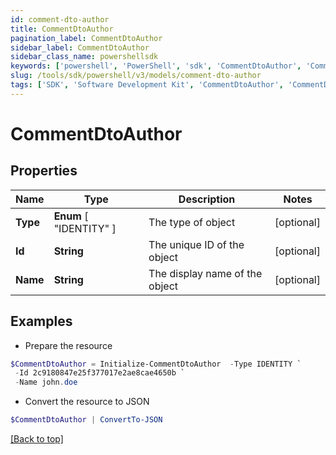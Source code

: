 ```yaml
---
id: comment-dto-author
title: CommentDtoAuthor
pagination_label: CommentDtoAuthor
sidebar_label: CommentDtoAuthor
sidebar_class_name: powershellsdk
keywords: ['powershell', 'PowerShell', 'sdk', 'CommentDtoAuthor', 'CommentDtoAuthor'] 
slug: /tools/sdk/powershell/v3/models/comment-dto-author
tags: ['SDK', 'Software Development Kit', 'CommentDtoAuthor', 'CommentDtoAuthor']
---
```



# CommentDtoAuthor

## Properties

Name | Type | Description | Notes
------------ | ------------- | ------------- | -------------
**Type** |  **Enum** [  "IDENTITY" ] | The type of object | [optional] 
**Id** | **String** | The unique ID of the object | [optional] 
**Name** | **String** | The display name of the object | [optional] 

## Examples

- Prepare the resource
```powershell
$CommentDtoAuthor = Initialize-CommentDtoAuthor  -Type IDENTITY `
 -Id 2c9180847e25f377017e2ae8cae4650b `
 -Name john.doe
```

- Convert the resource to JSON
```powershell
$CommentDtoAuthor | ConvertTo-JSON
```


[[Back to top]](#) 

